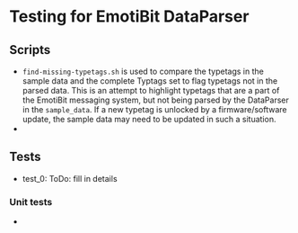 # Testing for EmotiBit DataParser

## Scripts
- `find-missing-typetags.sh` is used to compare the typetags in the sample data and the complete Typtags set to flag typetags not in the parsed data. This is an attempt to highlight typetags that are a part of the EmotiBit messaging system, but not being parsed by the DataParser in the `sample_data`. If a new typetag is unlocked by a firmware/software update, the sample data may need to be updated in such a situation.
- 



## Tests
- test_0: ToDo: fill in details

### Unit tests
- 

